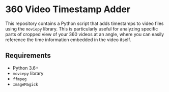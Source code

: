 # 360 Video Timestamp Adder

This repository contains a Python script that adds timestamps to video files using the `moviepy` library. This is particularly useful for analyzing specific parts of cropped view of your 360 videos at an angle, where you can easily reference the time information embedded in the video itself.

## Requirements

- Python 3.6+
- `moviepy` library
- `ffmpeg`
- `ImageMagick`

